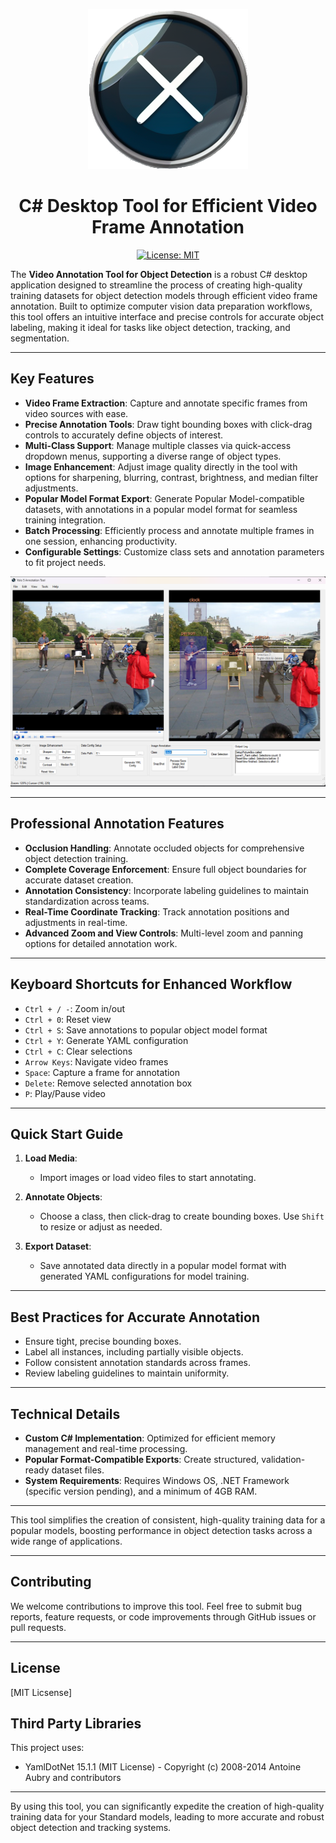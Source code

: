 <div align="center">

![Video Annotation Tool](./docs/VATool.png)
# **C# Desktop Tool for Efficient Video Frame Annotation**
[![License: MIT](https://img.shields.io/badge/License-MIT-green.svg)](https://opensource.org/licenses/MIT)

</div>


The **Video Annotation Tool for Object Detection** is a robust C# desktop application designed to streamline the process of creating high-quality training datasets for object detection models through efficient video frame annotation. Built to optimize computer vision data preparation workflows, this tool offers an intuitive interface and precise controls for accurate object labeling, making it ideal for tasks like object detection, tracking, and segmentation.

---

## Key Features

- **Video Frame Extraction**: Capture and annotate specific frames from video sources with ease.
- **Precise Annotation Tools**: Draw tight bounding boxes with click-drag controls to accurately define objects of interest.
- **Multi-Class Support**: Manage multiple classes via quick-access dropdown menus, supporting a diverse range of object types.
- **Image Enhancement**: Adjust image quality directly in the tool with options for sharpening, blurring, contrast, brightness, and median filter adjustments.
- **Popular Model Format Export**: Generate Popular Model-compatible datasets, with annotations in a popular model format for seamless training integration.
- **Batch Processing**: Efficiently process and annotate multiple frames in one session, enhancing productivity.
- **Configurable Settings**: Customize class sets and annotation parameters to fit project needs.

<div align="center">

![Video Annotation Tool App Screen Shot](./docs/App_Screen_Shot.png)

</div>

---

## Professional Annotation Features

- **Occlusion Handling**: Annotate occluded objects for comprehensive object detection training.
- **Complete Coverage Enforcement**: Ensure full object boundaries for accurate dataset creation.
- **Annotation Consistency**: Incorporate labeling guidelines to maintain standardization across teams.
- **Real-Time Coordinate Tracking**: Track annotation positions and adjustments in real-time.
- **Advanced Zoom and View Controls**: Multi-level zoom and panning options for detailed annotation work.

---

## Keyboard Shortcuts for Enhanced Workflow

- `Ctrl + / -`: Zoom in/out
- `Ctrl + 0`: Reset view
- `Ctrl + S`: Save annotations to popular object model format
- `Ctrl + Y`: Generate YAML configuration
- `Ctrl + C`: Clear selections
- `Arrow Keys`: Navigate video frames
- `Space`: Capture a frame for annotation
- `Delete`: Remove selected annotation box
- `P`: Play/Pause video

---

## Quick Start Guide

1. **Load Media**:
   - Import images or load video files to start annotating.

2. **Annotate Objects**:
   - Choose a class, then click-drag to create bounding boxes. Use `Shift` to resize or adjust as needed.

3. **Export Dataset**:
   - Save annotated data directly in a popular model format with generated YAML configurations for model training.

---

## Best Practices for Accurate Annotation

- Ensure tight, precise bounding boxes.
- Label all instances, including partially visible objects.
- Follow consistent annotation standards across frames.
- Review labeling guidelines to maintain uniformity.

---

## Technical Details

- **Custom C# Implementation**: Optimized for efficient memory management and real-time processing.
- **Popular Format-Compatible Exports**: Create structured, validation-ready dataset files.
- **System Requirements**: Requires Windows OS, .NET Framework (specific version pending), and a minimum of 4GB RAM.

---

This tool simplifies the creation of consistent, high-quality training data for a popular models, boosting performance in object detection tasks across a wide range of applications.

---

## Contributing

We welcome contributions to improve this tool. Feel free to submit bug reports, feature requests, or code improvements through GitHub issues or pull requests.

---

## License

[MIT Licsense]

## Third Party Libraries

This project uses:
- YamlDotNet 15.1.1 (MIT License) - Copyright (c) 2008-2014 Antoine Aubry and contributors
---

By using this tool, you can significantly expedite the creation of high-quality training data for your Standard models, leading to more accurate and robust object detection and tracking systems.

```

